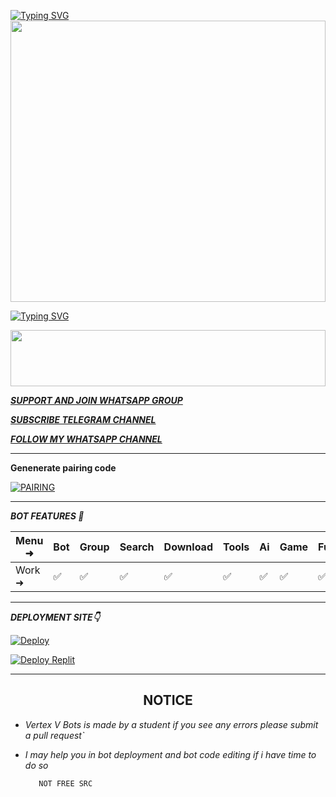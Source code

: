 [![Typing SVG](https://readme-typing-svg.herokuapp.com?font=Rockstar-ExtraBold&color=F33A6A&lines=WELCOME+TO+VERTEX+V+MD+BOTS+MADE+BY;RAMADHAN;THANKS+FOR+VISITING+MY+REPO)](https://git.io/typing-svg)<img src="https://files.catbox.moe/a01tjg.jpg" height="450" width="100%">

<a href="https://git.io/typing-svg"><img src="https://readme-typing-svg.demolab.com?font=Black+Ops+One&size=50&pause=1000&color=F70707&center=true&width=910&height=100&lines=VERTEX+V" alt="Typing SVG" /></a>
  </p>
<img src="https://i.imgur.com/dBaSKWF.gif" height="90" width="100%">

***[SUPPORT AND JOIN WHATSAPP GROUP](https://chat.whatsapp.com/L99p40mHUAaJXVZ6Ra0FsW)***

***[SUBSCRIBE TELEGRAM CHANNEL](https://t.me/free_for_all_scriptsgiveway)***

***[FOLLOW MY WHATSAPP CHANNEL](https://whatsapp.com/channel/0029VakZxvW8Pgs8FIrFQx0P)***

------------------------------------------

**Genenerate pairing code**



<a href="https://web-three-nu-67.vercel.app/" target="_blank"><img alt='PAIRING' src='https://img.shields.io/badge/PAIRING CODE-magenta?style=for-the-badge&logo=opencv&logoColor=white'/></a>

-------------------------

***BOT FEATURES 💌***

| Menu ⁠➜ | Bot | Group | Search | Download | Tools | Ai | Game | Fun | Owner | Bug | Convert | List |
| --------| --- | ----- | ------ | -------- | ----- | -- | ---- | --- | ----- | ----| --------| -----|
| Work ➜ |  ✅ |   ✅  |    ✅  |     ✅   |   ✅  | ✅ |   ✅ |  ✅ |  ✅   | ✅  |    ✅   |  ✅  |

---------------------

*****DEPLOYMENT SITE👇*****

[![Deploy](https://www.herokucdn.com/deploy/button.svg)](https://heroku.com/deploy?template=https://github.com/Lazack28/Lazack-advanced)
  
<a href='https://replit.com/~' target="_blank"><img alt='Deploy Replit' src='https://img.shields.io/badge/DEPLOY REPLIT-100000?style=for-the-badge&logo=scan&logoColor=white&labelColor=black&color=black'/></a>

----------------------
<h2 align="center">  NOTICE
</h2>
   
 
- *Vertex V Bots is made by a student if you see any errors please submit a pull request`*
- *I may help you in bot deployment and bot code editing if i have time to do so*





         NOT FREE SRC 
